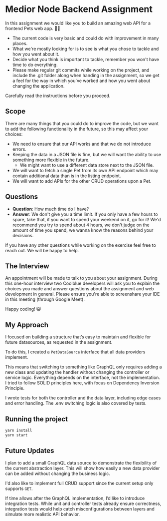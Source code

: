 # Medior Node Backend Assignment

In this assignment we would like you to build an amazing web API for a frontend Pets web app. 🧑‍🏭

- The current code is very basic and could do with improvement in many places.
- What we're mostly looking for is to see is what you chose to tackle and how you went about it.
- Decide what you think is important to tackle, remember you won't have time to do everything.
- Please make regular git commits while working on the project, and include the .git folder along when handing in the assignment, so we get a feel for the way in which you've worked and how you went about changing the application.

Carefully read the instructions before you proceed.

## Scope

There are many things that you could do to improve the code, but we want to add the following functionality in the future, so this may affect your choices:

- We need to ensure that our API works and that we do not introduce errors.
- Keeping the data in a JSON file is fine, but we will want the ability to use something more flexible in the future.
  - We might want to use a different data store next to the JSON file.
- We will want to fetch a single Pet from its own API endpoint which may contain additional data than is in the listing endpoint.
- We will want to add APIs for the other CRUD operations upon a Pet.

## Questions

- **Question**: How much time do I have?
- **Answer**: We don't give you a time limit. If you only have a few hours to spare, take that, if you want to spend your weekend on it, go for it! We'd recommend you try to spend about 4 hours, we don't judge on the amount of time you spend, we wanna know the reasons behind your decisions.

If you have any other questions while working on the exercise feel free to reach out. We will be happy to help.

## The Interview

An appointment will be made to talk to you about your assignment. During this one-hour interview two Coolblue developers will ask you to explain the choices you made and answer questions about the assignment and web development in general. Please ensure you're able to screenshare your IDE in this meeting (through Google Meet).

Happy coding! 😺

## My Approach

I focused on building a structure that’s easy to maintain and flexible for future datasources, as requested in the assignment.

To do this, I created a `PetDataSource` interface that all data providers implement.

This means that switching to something like GraphQL only requires adding a new class and updating the handler without changing the controller or service logic. Everything depends on the interface, not the implementation. I tried to follow SOLID principles here, with focus on Dependency Inversion Principle.

I wrote tests for both the controller and the data layer, including edge cases and error handling. The .env switching logic is also covered by tests.

## Running the project

```bash
yarn install
yarn start
```

## Future Updates

I plan to add a small GraphQL data source to demonstrate the flexibility of the current abstraction layer. This will show how easily a new data provider can be added without changing the business logic.

I'd also like to implement full CRUD support since the current setup only supports `GET`.

If time allows after the GraphQL implementation, I’d like to introduce integration tests. While unit and controller tests already ensure correctness, integration tests would help catch misconfigurations between layers and simulate more realistic API behavior.
